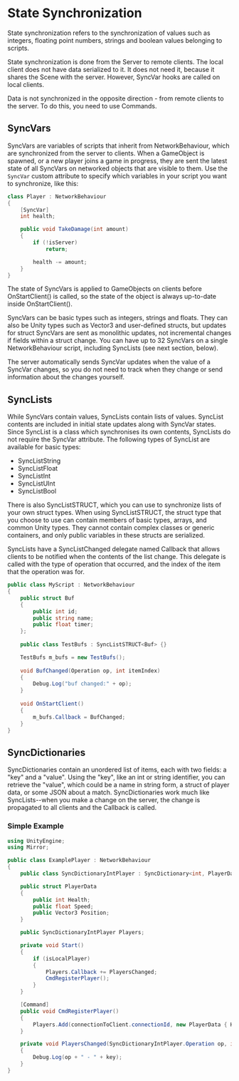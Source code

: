 # State Synchronization

State synchronization refers to the synchronization of values such as integers, floating point numbers, strings and boolean values belonging to scripts.

State synchronization is done from the Server to remote clients. The local client does not have data serialized to it. It does not need it, because it shares the Scene with the server. However, SyncVar hooks are called on local clients.

Data is not synchronized in the opposite direction - from remote clients to the server. To do this, you need to use Commands.

## SyncVars

SyncVars are variables of scripts that inherit from NetworkBehaviour, which are synchronized from the server to clients. When a GameObject is spawned, or a new player joins a game in progress, they are sent the latest state of all SyncVars on networked objects that are visible to them. Use the `SyncVar` custom attribute to specify which variables in your script you want to synchronize, like this:

```cs
class Player : NetworkBehaviour
{
    [SyncVar]
    int health;

    public void TakeDamage(int amount)
    {
        if (!isServer)
            return;

        health -= amount;
    }
}
```

The state of SyncVars is applied to GameObjects on clients before OnStartClient() is called, so the state of the object is always up-to-date inside OnStartClient().

SyncVars can be basic types such as integers, strings and floats. They can also be Unity types such as Vector3 and user-defined structs, but updates for struct SyncVars are sent as monolithic updates, not incremental changes if fields within a struct change. You can have up to 32 SyncVars on a single NetworkBehaviour script, including SyncLists (see next section, below).

The server automatically sends SyncVar updates when the value of a SyncVar changes, so you do not need to track when they change or send information about the changes yourself.

## SyncLists

While SyncVars contain values, SyncLists contain lists of values. SyncList contents are included in initial state updates along with SyncVar states. Since SyncList is a class which synchronises its own contents, SyncLists do not require the SyncVar attribute. The following types of SyncList are available for basic types:

-   SyncListString
-   SyncListFloat
-   SyncListInt
-   SyncListUInt
-   SyncListBool

There is also SyncListSTRUCT, which you can use to synchronize lists of your own struct types. When using SyncListSTRUCT, the struct type that you choose to use can contain members of basic types, arrays, and common Unity types. They cannot contain complex classes or generic containers, and only public variables in these structs are serialized.

SyncLists have a SyncListChanged delegate named Callback that allows clients to be notified when the contents of the list change. This delegate is called with the type of operation that occurred, and the index of the item that the operation was for.

```cs
public class MyScript : NetworkBehaviour
{
    public struct Buf
    {
        public int id;
        public string name;
        public float timer;
    };
            
    public class TestBufs : SyncListSTRUCT<Buf> {}

    TestBufs m_bufs = new TestBufs();
    
    void BufChanged(Operation op, int itemIndex)
    {
        Debug.Log("buf changed:" + op);
    }
    
    void OnStartClient()
    {
        m_bufs.Callback = BufChanged;
    }
}
```

## SyncDictionaries

SyncDictionaries contain an unordered list of items, each with two fields: a "key" and a "value". Using the "key", like an int or string identifier, you can retrieve the "value", which could be a name in string form, a struct of player data, or some JSON about a match. SyncDictionaries work much like SyncLists--when you make a change on the server, the change is propagated to all clients and the Callback is called.

### Simple Example

```cs
using UnityEngine;
using Mirror;

public class ExamplePlayer : NetworkBehaviour
{
    public class SyncDictionaryIntPlayer : SyncDictionary<int, PlayerData> { }

    public struct PlayerData
    {
        public int Health;
        public float Speed;
        public Vector3 Position;
    }

    public SyncDictionaryIntPlayer Players;

    private void Start()
    {
        if (isLocalPlayer)
        {
            Players.Callback += PlayersChanged;
            CmdRegisterPlayer();
        }
    }

    [Command]
    public void CmdRegisterPlayer()
    {
        Players.Add(connectionToClient.connectionId, new PlayerData { Health = 100, Speed = 5f, Position = Vector3.zero });
    }

    private void PlayersChanged(SyncDictionaryIntPlayer.Operation op, int key, PlayerData item)
    {
        Debug.Log(op + " - " + key);
    }
}
```
